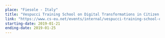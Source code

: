 ```yaml
---
place: "Fiesole - Italy"
title: "Vespucci Training School on Digital Transformations in Citizen Science and Social Innovation"
link: "https://www.cs-eu.net/events/internal/vespucci-training-school-digital-transformations-citizen-science-and-social"
starting-date: 2019-01-21
ending-date: 2019-01-25
---
```

